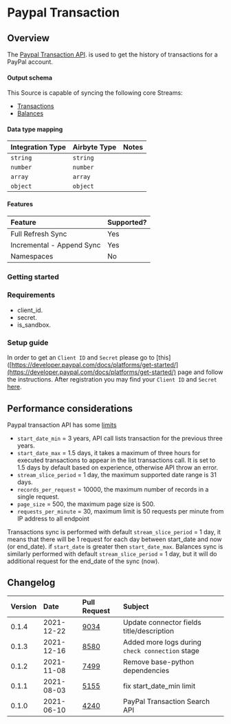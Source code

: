 # Paypal Transaction

## Overview

The [Paypal Transaction API](https://developer.paypal.com/docs/api/transaction-search/v1/). is used to get the history of transactions for a PayPal account.

#### Output schema

This Source is capable of syncing the following core Streams:

* [Transactions](https://developer.paypal.com/docs/api/transaction-search/v1/#transactions)
* [Balances](https://developer.paypal.com/docs/api/transaction-search/v1/#balances)

#### Data type mapping

| Integration Type | Airbyte Type | Notes |
| :--- | :--- | :--- |
| `string` | `string` |  |
| `number` | `number` |  |
| `array` | `array` |  |
| `object` | `object` |  |

#### Features

| Feature | Supported? |
| :--- | :--- |
| Full Refresh Sync | Yes |
| Incremental - Append Sync | Yes |
| Namespaces | No |

### Getting started

### Requirements

* client\_id. 
* secret.
* is\_sandbox.

### Setup guide

In order to get an `Client ID` and `Secret` please go to \[this\]\([https://developer.paypal.com/docs/platforms/get-started/](https://developer.paypal.com/docs/platforms/get-started/) page and follow the instructions. After registration you may find your `Client ID` and `Secret` [here](https://developer.paypal.com/developer/accounts/).

## Performance considerations

Paypal transaction API has some [limits](https://developer.paypal.com/docs/integration/direct/transaction-search/)

* `start_date_min` = 3 years, API call lists transaction for the previous three years.
* `start_date_max` = 1.5 days, it takes a maximum of three hours for executed transactions to appear in the list transactions call. It is set to 1.5 days by default based on experience, otherwise API throw an error.
* `stream_slice_period` = 1 day, the maximum supported date range is 31 days.
* `records_per_request` = 10000, the maximum number of records in a single request.
* `page_size` = 500, the maximum page size is 500.
* `requests_per_minute` = 30, maximum limit is 50 requests per minute from IP address to all endpoint

Transactions sync is performed with default `stream_slice_period` = 1 day, it means that there will be 1 request for each day between start\_date and now \(or end\_date\). if `start_date` is greater then `start_date_max`. Balances sync is similarly performed with default `stream_slice_period` = 1 day, but it will do additional request for the end\_date of the sync \(now\).

## Changelog

| Version | Date | Pull Request | Subject |
| :--- | :--- | :--- | :--- |
| 0.1.4 | 2021-12-22 | [9034](https://github.com/airbytehq/airbyte/pull/9034) | Update connector fields title/description |
| 0.1.3 | 2021-12-16 | [8580](https://github.com/airbytehq/airbyte/pull/8580) | Added more logs during `check connection` stage |
| 0.1.2 | 2021-11-08 | [7499](https://github.com/airbytehq/airbyte/pull/7499) | Remove base-python dependencies |
| 0.1.1 | 2021-08-03 | [5155](https://github.com/airbytehq/airbyte/pull/5155) | fix start\_date\_min limit |
| 0.1.0 | 2021-06-10 | [4240](https://github.com/airbytehq/airbyte/pull/4240) | PayPal Transaction Search API |

